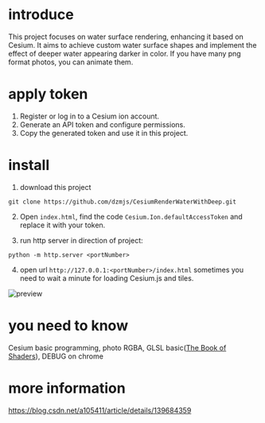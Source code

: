 # introduce
This project focuses on water surface rendering, enhancing it based on Cesium. It aims to achieve custom water surface shapes and implement the effect of deeper water appearing darker in color.
If you have many png format photos, you can animate them.

# apply token 
1. Register or log in to a Cesium ion account.
2. Generate an API token and configure permissions.
3. Copy the generated token and use it in this project.

# install
1. download this project

```git clone https://github.com/dzmjs/CesiumRenderWaterWithDeep.git```

2. Open `index.html`, find the code `Cesium.Ion.defaultAccessToken` and replace it with your token.


3. run http server in direction of project:

```python -m http.server <portNumber>```

4. open url `http://127.0.0.1:<portNumber>/index.html` sometimes you need to wait a minute for loading Cesium.js and tiles.

![preview](images/preview.png)

# you need to know
Cesium basic programming, photo RGBA, GLSL basic([The Book of Shaders](https://thebookofshaders.com/)), DEBUG on chrome

# more information
 https://blog.csdn.net/a105411/article/details/139684359

